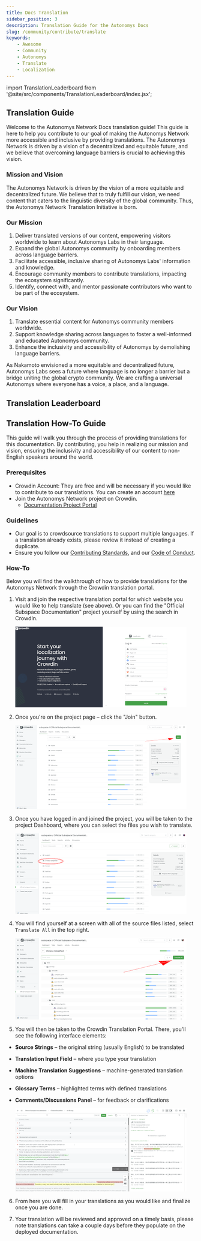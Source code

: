 ```yaml
---
title: Docs Translation
sidebar_position: 3
description: Translation Guide for the Autonomys Docs
slug: /community/contribute/translate
keywords:
    - Awesome
    - Community
    - Autonomys
    - Translate
    - Localization
---
```

import TranslationLeaderboard from '@site/src/components/TranslationLeaderboard/index.jsx';

## Translation Guide

Welcome to the Autonomys Network Docs translation guide! This guide is here to help you contribute to our goal of making the Autonomys Network more accessible and inclusive by providing translations. The Autonomys Network is driven by a vision of a decentralized and equitable future, and we believe that overcoming language barriers is crucial to achieving this vision.

### Mission and Vision

The Autonomys Network is driven by the vision of a more equitable and decentralized future. We believe that to truly fulfill our vision, we need content that caters to the linguistic diversity of the global community. Thus, the Autonomys Network Translation Initiative is born.

### Our Mission
1. Deliver translated versions of our content, empowering visitors worldwide to learn about Autonomys Labs in their language.
2. Expand the global Autonomys community by onboarding members across language barriers.
3. Facilitate accessible, inclusive sharing of Autonomys Labs' information and knowledge.
4. Encourage community members to contribute translations, impacting the ecosystem significantly.
5. Identify, connect with, and mentor passionate contributors who want to be part of the ecosystem.

### Our Vision
1. Translate essential content for Autonomys community members worldwide.
2. Support knowledge sharing across languages to foster a well-informed and educated Autonomys community.
3. Enhance the inclusivity and accessibility of Autonomys by demolishing language barriers.

As Nakamoto envisioned a more equitable and decentralized future, Autonomys Labs sees a future where language is no longer a barrier but a bridge uniting the global crypto community. We are crafting a universal Autonomys where everyone has a voice, a place, and a language.

## Translation Leaderboard

<TranslationLeaderboard />

## Translation How-To Guide

This guide will walk you through the process of providing translations for this documentation. By contributing, you help in realizing our mission and vision, ensuring the inclusivity and accessibility of our content to non-English speakers around the world.

### Prerequisites

- Crowdin Account: They are free and will be necessary if you would like to contribute to our translations. You can create an account [here](https://accounts.crowdin.com/register)
- Join the Autonomys Network project on Crowdin.
    - [Documentation Project Portal](https://crowdin.com/project/subspace-docs)

### Guidelines

- Our goal is to crowdsource translations to support multiple languages. If a translation already exists, please review it instead of creating a duplicate.
- Ensure you follow our [Contributing Standards](/participate/contribute/translate), and our [Code of Conduct](/participate/contribute/code-of-conduct).

### How-To

Below you will find the walkthrough of how to provide translations for the Autonomys Network through the Crowdin translation portal. 

1. Visit and join the respective translation portal for which website you would like to help translate (see above).
   Or you can find the "Official Subspace Documentation" project yourself by using the search in CrowdIn.

    ![translate-step-1](/img/doc-imgs/crowdin/crowdin_login_page.png)

2. Once you're on the project page – click the "Join" button.

    ![translate-step-2](/img/doc-imgs/crowdin/crowdin_join_page.png)

3. Once you have logged in and joined the project, you will be taken to the project Dashboard, where you can select the files you wish to translate.

    ![translate-step-3](/img/doc-imgs/crowdin/crowdin_project_page_lang_select.png)

4. You will find yourself at a screen with all of the source files listed, select `Translate All` in the top right.

    ![translate-step-4](/img/doc-imgs/crowdin/crowdin_translate_all_btn.png)

5. You will then be taken to the Crowdin Translation Portal. There, you'll see the following interface elements:

- **Source Strings** – the original string (usually English) to be translated
- **Translation Input Field** – where you type your translation
- **Machine Translation Suggestions** – machine-generated translation options
- **Glossary Terms** – highlighted terms with defined translations
- **Comments/Discussions Panel** – for feedback or clarifications

    ![translate-step-5](/img/doc-imgs/crowdin/crowdin_translation_portal.png)

6. From here you will fill in your translations as you would like and finalize once you are done.

7. Your translation will be reviewed and approved on a timely basis, please note translations can take a couple days before they populate on the deployed documentation.
